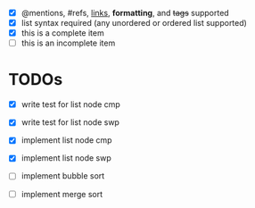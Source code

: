- [x] @mentions, #refs, [links](), **formatting**, and <del>tags</del> supported
- [x] list syntax required (any unordered or ordered list supported)
- [x] this is a complete item
- [ ] this is an incomplete item

# TODOs
- [x] write test for list node cmp
- [x] write test for list node swp
- [x] implement list node cmp
- [x] implement list node swp
- [ ] implement bubble sort
- [ ] implement merge sort

